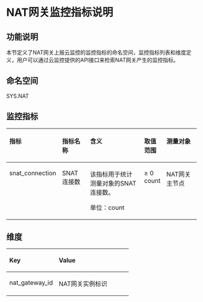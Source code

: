 # NAT网关监控指标说明<a name="ZH-CN_TOPIC_0102475743"></a>

## 功能说明<a name="section59820001153251"></a>

本节定义了NAT网关上报云监控的监控指标的命名空间，监控指标列表和维度定义，用户可以通过云监控提供的API接口来检索NAT网关产生的监控指标。

## 命名空间<a name="section172651386227"></a>

SYS.NAT

## 监控指标<a name="section18266133811225"></a>

<a name="table102675383222"></a>
<table><thead align="left"><tr id="row726893842214"><th class="cellrowborder" valign="top" width="15.151515151515152%" id="mcps1.1.6.1.1"><p id="p20269183892219"><a name="p20269183892219"></a><a name="p20269183892219"></a>指标</p>
</th>
<th class="cellrowborder" valign="top" width="16.161616161616163%" id="mcps1.1.6.1.2"><p id="p16270153816220"><a name="p16270153816220"></a><a name="p16270153816220"></a>指标名称</p>
</th>
<th class="cellrowborder" valign="top" width="36.36363636363637%" id="mcps1.1.6.1.3"><p id="p527115383221"><a name="p527115383221"></a><a name="p527115383221"></a>含义</p>
</th>
<th class="cellrowborder" valign="top" width="11.111111111111112%" id="mcps1.1.6.1.4"><p id="p202711238192210"><a name="p202711238192210"></a><a name="p202711238192210"></a>取值范围</p>
</th>
<th class="cellrowborder" valign="top" width="21.21212121212121%" id="mcps1.1.6.1.5"><p id="p52723385226"><a name="p52723385226"></a><a name="p52723385226"></a>测量对象</p>
</th>
</tr>
</thead>
<tbody><tr id="row2272193812219"><td class="cellrowborder" valign="top" width="15.151515151515152%" headers="mcps1.1.6.1.1 "><p id="p149641356171117"><a name="p149641356171117"></a><a name="p149641356171117"></a>snat_connection</p>
</td>
<td class="cellrowborder" valign="top" width="16.161616161616163%" headers="mcps1.1.6.1.2 "><p id="p59647568111"><a name="p59647568111"></a><a name="p59647568111"></a>SNAT连接数</p>
</td>
<td class="cellrowborder" valign="top" width="36.36363636363637%" headers="mcps1.1.6.1.3 "><p id="p14964956111116"><a name="p14964956111116"></a><a name="p14964956111116"></a>该指标用于统计测量对象的SNAT连接数。</p>
<p id="p7369230172013"><a name="p7369230172013"></a><a name="p7369230172013"></a>单位：count</p>
</td>
<td class="cellrowborder" valign="top" width="11.111111111111112%" headers="mcps1.1.6.1.4 "><p id="p896412563116"><a name="p896412563116"></a><a name="p896412563116"></a>≥ 0 count</p>
</td>
<td class="cellrowborder" valign="top" width="21.21212121212121%" headers="mcps1.1.6.1.5 "><p id="p1964356101112"><a name="p1964356101112"></a><a name="p1964356101112"></a>NAT网关主节点</p>
</td>
</tr>
</tbody>
</table>

## 维度<a name="section102905383226"></a>

<a name="table13291038182217"></a>
<table><thead align="left"><tr id="row13292153862219"><th class="cellrowborder" valign="top" width="40.400000000000006%" id="mcps1.1.3.1.1"><p id="p17292638192211"><a name="p17292638192211"></a><a name="p17292638192211"></a>Key</p>
</th>
<th class="cellrowborder" valign="top" width="59.599999999999994%" id="mcps1.1.3.1.2"><p id="p92938385226"><a name="p92938385226"></a><a name="p92938385226"></a>Value</p>
</th>
</tr>
</thead>
<tbody><tr id="row1429373812228"><td class="cellrowborder" valign="top" width="40.400000000000006%" headers="mcps1.1.3.1.1 "><p id="p11777171991217"><a name="p11777171991217"></a><a name="p11777171991217"></a>nat_gateway_id</p>
</td>
<td class="cellrowborder" valign="top" width="59.599999999999994%" headers="mcps1.1.3.1.2 "><p id="p11777101931217"><a name="p11777101931217"></a><a name="p11777101931217"></a>NAT网关实例标识</p>
</td>
</tr>
</tbody>
</table>

